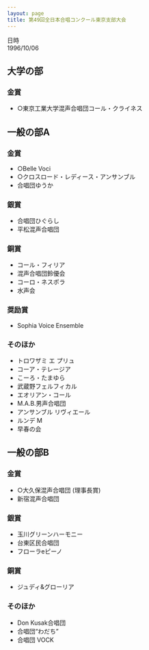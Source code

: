 ```yaml
---
layout: page
title: 第49回全日本合唱コンクール東京支部大会
---
```

 日時  
1996/10/06

大学の部
--------

### 金賞

-   ○東京工業大学混声合唱団コール・クライネス

一般の部A
---------

### 金賞

-   ○Belle Voci
-   ○クロスロード・レディース・アンサンブル
-   合唱団ゆうか

### 銀賞

-   合唱団ひぐらし
-   平松混声合唱団

### 銅賞

-   コール・フィリア
-   混声合唱団鈴優会
-   コーロ・ネスポラ
-   水声会

### 奨励賞

-   Sophia Voice Ensemble

### そのほか

-   トロワザミ エ プリュ
-   コーア・テレージア
-   こーろ・たまゆら
-   武蔵野フェルフィカル
-   エオリアン・コール
-   M.A.B.男声合唱団
-   アンサンブル リヴィエール
-   ルンデ M
-   早春の会

一般の部B
---------

### 金賞

-   ○大久保混声合唱団 (理事長賞)
-   新宿混声合唱団

### 銀賞

-   玉川グリーンハーモニー
-   台東区民合唱団
-   フローラeピーノ

### 銅賞

-   ジュディ&グローリア

### そのほか

-   Don Kusak合唱団
-   合唱団“わだち”
-   合唱団 VOCK
